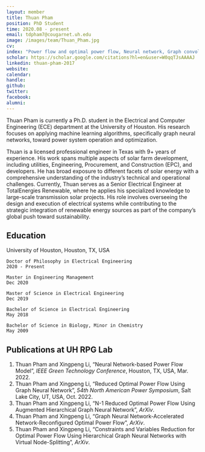 ```yaml
---
layout: member
title: Thuan Pham
position: PhD Student
time: 2020.08 - present
email: tdpham7@cougarnet.uh.edu
image: /images/team/Thuan_Pham.jpg
cv: 
index: "Power flow and optimal power flow, Neural network, Graph convolutional network"
scholar: https://scholar.google.com/citations?hl=en&user=W0qqTJsAAAAJ
linkedin: thuan-pham-2017
website: 
calendar: 
handle: 
github: 
twitter: 
facebook: 
alumni: 
---
```


Thuan Pham is currently a Ph.D. student in the Electrical and Computer Engineering (ECE) department at the University of Houston. His research focuses on applying machine learning algorithms, specifically graph neural networks, toward power system operation and optimization. 

Thuan is a licensed professional engineer in Texas with 9+ years of experience. His work spans multiple aspects of solar farm development, including utilities, Engineering, Procurement, and Construction (EPC), and developers. He has broad exposure to different facets of solar energy with a comprehensive understanding of the industry’s technical and operational challenges. Currently, Thuan serves as a Senior Electrical Engineer at TotalEnergies Renewable, where he applies his specialized knowledge to large-scale transmission solar projects. His role involves overseeing the design and execution of electrical systems while contributing to the strategic integration of renewable energy sources as part of the company’s global push toward sustainability.

## Education
University of Houston, Houston, TX, USA


    Doctor of Philosophy in Electrical Engineering                      2020 - Present

    Master in Engineering Management                                    Dec 2020

    Master of Science in Electrical Engineering                         Dec 2019

    Bachelor of Science in Electrical Engineering                       May 2018

    Bachelor of Science in Biology, Minor in Chemistry                  May 2009

## Publications at UH RPG Lab 
1. Thuan Pham and Xingpeng Li, “Neural Network-based Power Flow Model”, *IEEE Green Technology Conference*, Houston, TX, USA, Mar. 2022.
2. Thuan Pham and Xingpeng Li, “Reduced Optimal Power Flow Using Graph Neural Network”, *54th North American Power Symposium*, Salt Lake City, UT, USA, Oct. 2022.
3. Thuan Pham and Xingpeng Li, “N-1 Reduced Optimal Power Flow Using Augmented Hierarchical Graph Neural Network”, *ArXiv*.
4. Thuan Pham and Xingpeng Li, “Graph Neural Network-Accelerated Network-Reconfigured Optimal Power Flow”, *ArXiv*.
5. Thuan Pham and Xingpeng Li, “Constraints and Variables Reduction for Optimal Power Flow Using Hierarchical Graph Neural Networks with Virtual Node-Splitting”, *ArXiv*.





 
